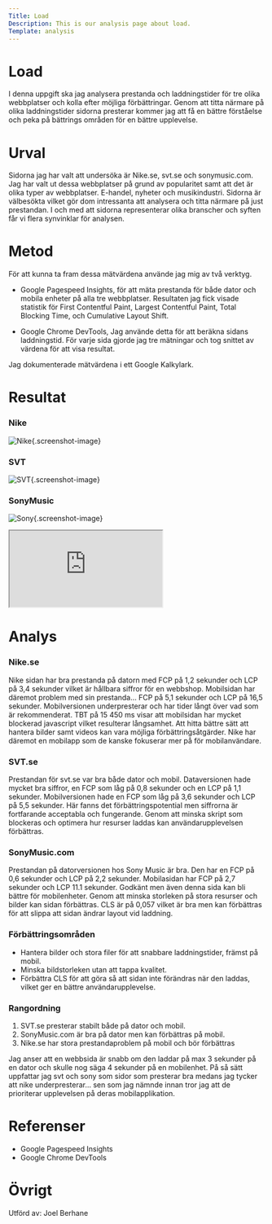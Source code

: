 ```yaml
---
Title: Load
Description: This is our analysis page about load.
Template: analysis
---
```


# Load
I denna uppgift ska jag analysera prestanda och laddningstider för tre olika webbplatser och kolla efter möjliga förbättringar. Genom att titta närmare på olika laddningstider sidorna presterar kommer jag att få en bättre förståelse och peka på bättrings områden för en bättre upplevelse. 

# Urval
Sidorna jag har valt att undersöka är Nike.se, svt.se och sonymusic.com. Jag har valt ut dessa webbplatser på grund av popularitet samt att det är olika typer av webbplatser. E-handel, nyheter och musikindustri. Sidorna är välbesökta vilket gör dom intressanta att analysera och titta närmare på just prestandan. I och med att sidorna representerar olika branscher och syften får vi flera synvinklar för analysen.

# Metod
För att kunna ta fram dessa mätvärdena använde jag mig av två verktyg.

- Google Pagespeed Insights, för att mäta prestanda för både dator och mobila enheter på alla tre webbplatser. Resultaten jag fick visade statistik för First Contentful Paint, Largest Contentful Paint, Total Blocking Time, och Cumulative Layout Shift.

- Google Chrome DevTools, Jag använde detta för att beräkna sidans laddningstid. För varje sida gjorde jag tre mätningar och tog snittet av värdena för att visa resultat.

Jag dokumenterade mätvärdena i ett Google Kalkylark.


# Resultat
### Nike
![Nike](../assets/img/nike.png){.screenshot-image}

### SVT
![SVT](../assets/img/svt.png){.screenshot-image}

### SonyMusic
![Sony](../assets/img/sony.png){.screenshot-image}


<div class="responsive-iframe-container">
  <iframe class="responsive-iframe" src="https://docs.google.com/spreadsheets/d/e/2PACX-1vQ6O4UUXlJ-tH29kgF5kY_YLo1Y-8pHY55B886C6sR4aYyKHZYHffLO6y9YwinQABVuwknlYkWeySFU/pubhtml?widget=true&amp;headers=false"></iframe>
</div>


# Analys

### Nike.se
Nike sidan har bra prestanda på datorn med FCP på 1,2 sekunder och LCP på 3,4 sekunder vilket är hållbara siffror för en webbshop.  Mobilsidan har däremot problem med sin prestanda… FCP på 5,1 sekunder och LCP på 16,5 sekunder. Mobilversionen underpresterar och har tider långt över vad som är rekommenderat. TBT på 15 450 ms visar att mobilsidan har mycket blockerad javascript vilket resulterar långsamhet. Att hitta bättre sätt att hantera bilder samt videos kan vara möjliga förbättringsåtgärder. Nike har däremot en mobilapp som de kanske fokuserar mer på för mobilanvändare.

### SVT.se
Prestandan för svt.se var bra både dator och mobil. Dataversionen hade mycket bra siffror, en FCP som låg på 0,8 sekunder och en LCP på 1,1 sekunder. Mobilversionen hade en FCP som låg på 3,6 sekunder och LCP på 5,5 sekunder. Här fanns det förbättringspotential men siffrorna är fortfarande acceptabla och fungerande. Genom att minska skript som blockeras och optimera hur resurser laddas kan användarupplevelsen förbättras.

### SonyMusic.com
Prestandan på datorversionen hos Sony Music är bra. Den har en FCP på 0,6 sekunder och LCP på 2,2 sekunder. Mobilasidan har FCP på 2,7 sekunder och LCP 11.1 sekunder. Godkänt men även denna sida kan bli bättre för mobilenheter. Genom att minska storleken på stora resurser och bilder kan sidan förbättras. CLS är på 0,057 vilket är bra men kan förbättras för att slippa att sidan ändrar layout vid laddning.

### Förbättringsområden
* Hantera bilder och stora filer för att snabbare laddningstider, främst på mobil.
* Minska bildstorleken utan att tappa kvalitet.
* Förbättra CLS för att göra så att sidan inte förändras när den laddas, vilket ger en bättre användarupplevelse.

### Rangordning
1.	SVT.se presterar stabilt både på dator och mobil.
2.	SonyMusic.com är bra på dator men kan förbättras på mobil.
3.	Nike.se har stora prestandaproblem på mobil och bör förbättras

Jag anser att en webbsida är snabb om den laddar på max 3 sekunder på en dator och skulle nog säga 4 sekunder på en mobilenhet. På så sätt uppfattar jag svt och sony som sidor som presterar bra medans jag tycker att nike underpresterar… sen som jag nämnde innan tror jag att de prioriterar upplevelsen på deras mobilapplikation.


# Referenser
* Google Pagespeed Insights
* Google Chrome DevTools

# Övrigt
Utförd av: Joel Berhane